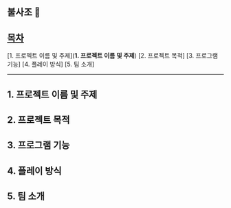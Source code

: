 ## 불사조 🧨 

[**목차**](목차)
---
[1. 프로젝트 이름 및 주제](**1. 프로젝트 이름 및 주제**)
[2. 프로젝트 목적]
[3. 프로그램 기능]
[4. 플레이 방식]
[5. 팀 소개]

---

**1. 프로젝트 이름 및 주제**
---
**2. 프로젝트 목적**
---
**3. 프로그램 기능**
---
**4. 플레이 방식**
---
**5. 팀 소개**
---
